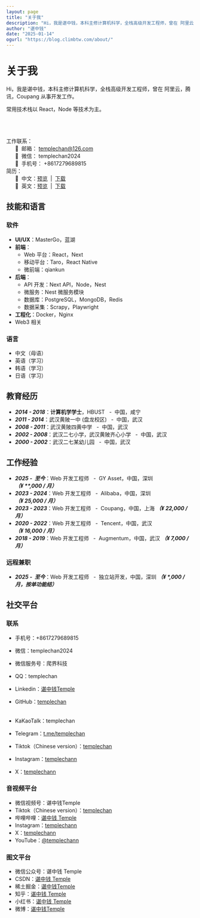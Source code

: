 ```yaml
---
layout: page
title: "关于我"
description: "Hi，我是谌中钱，本科主修计算机科学，全栈高级开发工程师，曾在 阿里云，腾讯，Coupang 从事开发工作。常用技术栈以 React，Node 等技术为主。"
author: "谌中钱"
date: "2025-01-14"
ogurl: "https://blog.climbtw.com/about/"
---
```


# 关于我

Hi，我是谌中钱，本科主修计算机科学，全栈高级开发工程师，曾在 阿里云，腾讯，Coupang 从事开发工作。

常用技术栈以 React，Node 等技术为主。

<br /><br /><br />
工作联系：<br />
&nbsp;&nbsp;&nbsp;&nbsp;&nbsp;&nbsp;🐒&nbsp;&nbsp;邮箱： [templechan@126.com](mailto:templechan@126.com)<br />
&nbsp;&nbsp;&nbsp;&nbsp;&nbsp;&nbsp;🐒&nbsp;&nbsp;微信： templechan2024<br />
&nbsp;&nbsp;&nbsp;&nbsp;&nbsp;&nbsp;🐒&nbsp;&nbsp;手机号： +8617279689815<br />
简历：<br />
&nbsp;&nbsp;&nbsp;&nbsp;&nbsp;&nbsp;🐒&nbsp;&nbsp;中文：<a href="/doc/cv.pdf" title="前端开发 - 谌中钱 - 7年经验 - 本科 - 17279689815.pdf">预览</a> &nbsp;|&nbsp; <a href="/doc/cv.pdf" download="前端开发 - 谌中钱 - 7年经验 - 本科 - 17279689815.pdf" title="前端开发 - 谌中钱 - 7年经验 - 本科 - 17279689815.pdf">下载</a><br />
&nbsp;&nbsp;&nbsp;&nbsp;&nbsp;&nbsp;🐒&nbsp;&nbsp;英文：<a href="/doc/cv-en.pdf" title="Front-end Development - Temple Chan - 7 Years Experience - Bachelor - 17279689815.pdf">预览</a> &nbsp;|&nbsp; <a href="/doc/cv-en.pdf" download="Front-end Development - Temple Chan - 7 Years Experience - Bachelor - 17279689815.pdf" title="Front-end Development - Temple Chan - 7 Years Experience - Bachelor - 17279689815.pdf">下载</a>

## 技能和语言

### 软件

- **UI/UX**：MasterGo，蓝湖
- **前端**：
    - Web 平台：React，Next
    - 移动平台：Taro，React Native
    - 微前端：qiankun
- **后端**：
    - API 开发：Next API，Node，Nest
    - 微服务：Nest 微服务模块
    - 数据库：PostgreSQL，MongoDB，Redis
    - 数据采集：Scrapy，Playwright
- **工程化**：Docker，Nginx
- Web3 相关

### 语言

- 中文（母语）
- 英语（学习）
- 韩语（学习）
- 日语（学习）

## 教育经历

- ***2014 - 2018***：**计算机学学士**，HBUST &nbsp;&nbsp;-&nbsp; 中国，咸宁
- ***2011 - 2014***：武汉黄陂一中 (盘龙校区) &nbsp;&nbsp;-&nbsp; 中国，武汉
- ***2008 - 2011***：武汉黄陂四黄中学 &nbsp;&nbsp;-&nbsp; 中国，武汉
- ***2002 - 2008***：武汉二七小学，武汉黄陂齐心小学 &nbsp;&nbsp;-&nbsp; 中国，武汉
- ***2000 - 2002***：武汉二七某幼儿园 &nbsp;&nbsp;-&nbsp; 中国，武汉

## 工作经验

- ***2025 - &nbsp;至今***：Web 开发工程师 &nbsp;&nbsp;-&nbsp; ‌GY Asset，中国，深圳 ***（¥ \*\*,000 / 月）***
- ***2023 - 2024***：Web 开发工程师 &nbsp;&nbsp;-&nbsp; Alibaba，中国，深圳 ***（¥ 25,000 / 月）***
- ***2023 - 2023***：Web 开发工程师 &nbsp;&nbsp;-&nbsp; Coupang，中国，上海 ***（¥ 22,000 / 月）***
- ***2020 - 2022***：Web 开发工程师 &nbsp;&nbsp;-&nbsp; Tencent，中国，武汉 ***（¥ 16,000 / 月）***
- ***2018 - 2019***：Web 开发工程师 &nbsp;&nbsp;-&nbsp; Augmentum，中国，武汉 ***（¥ 7,000 / 月）***

### 远程兼职

- ***2025 - &nbsp;至今***：Web 开发工程师 &nbsp;&nbsp;-&nbsp; ‌独立站开发，中国，深圳 ***（¥ \*,000 / 月，按单功能结）***

## 社交平台

### 联系

- 手机号：+8617279689815
- 微信：templechan2024
- 微信服务号：爬界科技
- QQ：templechan
- Linkedin：[谌中钱Temple](https://www.linkedin.com/in/templechan)
- GitHub：[templechan](https://github.com/templechan) <br /><br />

- KaKaoTalk：templechan
- Telegram：[t.me/templechan](https://t.me/templechan)
- Tiktok（Chinese version）：[templechan](https://www.douyin.com/user/MS4wLjABAAAA84o70K2c9LEZXJ9fHp0deVyvxMudni7rQgAahjtoWIX34SCg61Gbf6H4HYKneZsW)
- Instagram：[templechann](https://www.instagram.com/templechann)
- X：[templechann](https://x.com/templechann)

### 音视频平台

- 微信视频号：谌中钱Temple
- Tiktok（Chinese version）：[templechan](https://www.douyin.com/user/MS4wLjABAAAA84o70K2c9LEZXJ9fHp0deVyvxMudni7rQgAahjtoWIX34SCg61Gbf6H4HYKneZsW)
- 哔哩哔哩：[谌中钱 Temple](https://space.bilibili.com/3546602247555636)
- Instagram：[templechann](https://www.instagram.com/templechann)
- X：[templechann](https://x.com/templechann)
- YouTube：[@templechann](https://www.youtube.com/@templechann)

### 图文平台

- 微信公众号：谌中钱 Temple
- CSDN：[谌中钱 Temple](https://blog.csdn.net/2301_82344373)
- 稀土掘金：[谌中钱Temple](https://juejin.cn/user/3617844579024624)
- 知乎：[谌中钱 Temple](https://www.zhihu.com/people/templechan)
- 小红书：[谌中钱 Temple](https://www.xiaohongshu.com/user/profile/658fc18d0000000022017e5a)
- 微博：[谌中钱Temple](https://weibo.com/u/7893774034)
